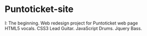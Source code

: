 # Puntoticket-site
I: The beginning.
Web redesign project for Puntoticket web page <br>
HTML5 vocals.
CSS3 Lead Guitar.
JavaScript Drums.
Jquery Bass.
